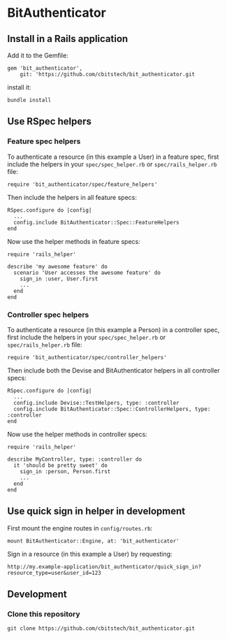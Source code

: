 # BitAuthenticator

## Install in a Rails application

Add it to the Gemfile:

    gem 'bit_authenticator',
        git: 'https://github.com/cbitstech/bit_authenticator.git

install it:

    bundle install

## Use RSpec helpers

### Feature spec helpers

To authenticate a resource (in this example a User) in a feature spec, first
include the helpers in your `spec/spec_helper.rb` or `spec/rails_helper.rb`
file:

    require 'bit_authenticator/spec/feature_helpers'

Then include the helpers in all feature specs:

    RSpec.configure do |config|
      ...
      config.include BitAuthenticator::Spec::FeatureHelpers
    end

Now use the helper methods in feature specs:

    require 'rails_helper'

    describe 'my awesome feature' do
      scenario 'User accesses the awesome feature' do
        sign_in :user, User.first
        ...
      end
    end

### Controller spec helpers

To authenticate a resource (in this example a Person) in a controller spec,
first include the helpers in your `spec/spec_helper.rb` or
`spec/rails_helper.rb` file:

    require 'bit_authenticator/spec/controller_helpers'

Then include both the Devise and BitAuthenticator helpers in all controller
specs:

    RSpec.configure do |config|
      ...
      config.include Devise::TestHelpers, type: :controller
      config.include BitAuthenticator::Spec::ControllerHelpers, type: :controller
    end

Now use the helper methods in controller specs:

    require 'rails_helper'

    describe MyController, type: :controller do
      it 'should be pretty sweet' do
        sign_in :person, Person.first
        ...
      end
    end

## Use quick sign in helper in development

First mount the engine routes in `config/routes.rb`:

    mount BitAuthenticator::Engine, at: 'bit_authenticator'

Sign in a resource (in this example a User) by requesting:

    http://my.example-application/bit_authenticator/quick_sign_in?resource_type=user&user_id=123

## Development

### Clone this repository

    git clone https://github.com/cbitstech/bit_authenticator.git

